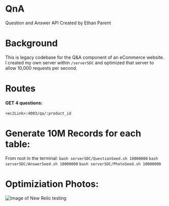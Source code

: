 # QnA
Question and Answer API
Created by Ethan Parent

# Background
This is legacy codebase for the Q&A component of an eCommerce website. I created my own server within `/serverSDC` and optimized that server to allow 10,000 requests per second.

# Routes

#### GET 4 questions:
`<ec2Link>:4003/qa/:product_id`

# Generate 10M Records for each table:
From root in the terminal:
`bash serverSDC/QuestionSeed.sh 10000000`
`bash serverSDC/AnswerSeed.sh 10000000`
`bash serverSDC/PhotoSeed.sh 10000000`

# Optimiziation Photos:

![Image of New Relic testing](https://drive.google.com/file/d/1MP3fg7NNQiPKywiGc1TN9FP0519LzRSZ/view?usp=sharing)



